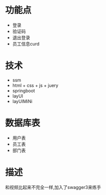 # 功能点
 - 登录
 - 验证码
 - 退出登录
 - 员工信息curd

# 技术
 - ssm
 - html + css + js + juery
 - springboot
 - layUI
 - layUIMiNi

# 数据库表
 - 用户表
 - 员工表
 - 部门表

# 描述
和视频比起来不完全一样,加入了swagger3来练手